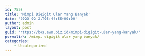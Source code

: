 ```yaml
---
id: 7558
title: 'Mimpi Digigit Ular Yang Banyak'
date: '2023-02-21T05:44:55+00:00'
author: admin
layout: post
guid: 'https://bos.awn.biz.id/mimpi-digigit-ular-yang-banyak/'
permalink: /mimpi-digigit-ular-yang-banyak/
categories:
    - Uncategorized
---
```


